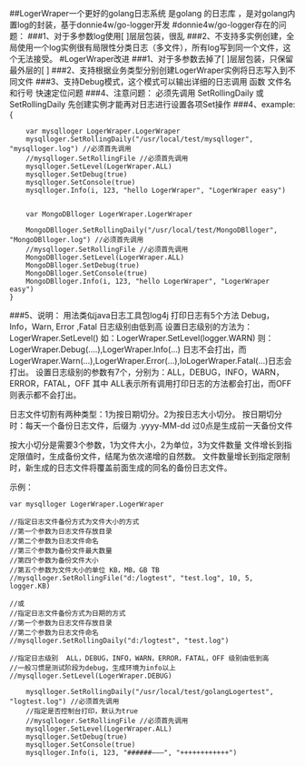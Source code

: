 ##LogerWraper一个更好的golang日志系统
       是golang 的日志库 ，是对golang内置log的封装，基于donnie4w/go-logger开发
#donnie4w/go-logger存在的问题：
###1、对于多参数log使用[ ]层层包装，很乱
###2、不支持多实例创建，全局使用一个log实例很有局限性分类日志（多文件），所有log写到同一个文件，这个无法接受。
#LogerWraper改进
###1、对于多参数去掉了[ ]层层包装，只保留最外层的[ ]
###2、支持根据业务类型分别创建LogerWraper实例将日志写入到不同文件
###3、支持Debug模式，这个模式可以输出详细的日志调用 函数 文件名 和行号 快速定位问题
###4、注意问题：
           必须先调用 SetRollingDaily 或 SetRollingDaily 先创建实例才能再对日志进行设置各项Set操作
###4、example:
{
		
        var mysqlloger LogerWraper.LogerWraper
		mysqlloger.SetRollingDaily("/usr/local/test/mysqlloger", "mysqlloger.log") //必须首先调用
		//mysqlloger.SetRollingFile //必须首先调用
		mysqlloger.SetLevel(LogerWraper.ALL)
		mysqlloger.SetDebug(true)
		mysqlloger.SetConsole(true)
		mysqlloger.Info(i, 123, "hello LogerWraper", "LogerWraper easy")


		var MongoDBlloger LogerWraper.LogerWraper

		MongoDBlloger.SetRollingDaily("/usr/local/test/MongoDBlloger", "MongoDBlloger.log") //必须首先调用
		//mysqlloger.SetRollingFile //必须首先调用
		MongoDBlloger.SetLevel(LogerWraper.ALL)
		MongoDBlloger.SetDebug(true)
		MongoDBlloger.SetConsole(true)
		MongoDBlloger.Info(i, 123, "hello LogerWraper", "LogerWraper easy")
	}
###5、说明：
       用法类似java日志工具包log4j
打印日志有5个方法 Debug，Info，Warn, Error ,Fatal  日志级别由低到高
设置日志级别的方法为：LogerWraper.SetLevel() 如：LogerWraper.SetLevel(logger.WARN)
则：LogerWraper.Debug(....),LogerWraper.Info(...) 日志不会打出，而 
 LogerWraper.Warn(...),LogerWraper.Error(...),loLogerWraper.Fatal(...)日志会打出。
设置日志级别的参数有7个，分别为：ALL，DEBUG，INFO，WARN，ERROR，FATAL，OFF
其中 ALL表示所有调用打印日志的方法都会打出，而OFF则表示都不会打出。


日志文件切割有两种类型：1为按日期切分。2为按日志大小切分。
按日期切分时：每天一个备份日志文件，后缀为 .yyyy-MM-dd 
过0点是生成前一天备份文件

按大小切分是需要3个参数，1为文件大小，2为单位，3为文件数量
文件增长到指定限值时，生成备份文件，结尾为依次递增的自然数。
文件数量增长到指定限制时，新生成的日志文件将覆盖前面生成的同名的备份日志文件。

示例：

	var mysqlloger LogerWraper.LogerWraper

	//指定日志文件备份方式为文件大小的方式
	//第一个参数为日志文件存放目录
	//第二个参数为日志文件命名
	//第三个参数为备份文件最大数量
	//第四个参数为备份文件大小
	//第五个参数为文件大小的单位 KB，MB，GB TB
	//mysqlloger.SetRollingFile("d:/logtest", "test.log", 10, 5, logger.KB)

    //或
	//指定日志文件备份方式为日期的方式
	//第一个参数为日志文件存放目录
	//第二个参数为日志文件命名
	//mysqlloger.SetRollingDaily("d:/logtest", "test.log")

	//指定日志级别  ALL，DEBUG，INFO，WARN，ERROR，FATAL，OFF 级别由低到高
	//一般习惯是测试阶段为debug，生成环境为info以上
	//mysqlloger.SetLevel(LogerWraper.DEBUG)

		mysqlloger.SetRollingDaily("/usr/local/test/golangLogertest", "logtest.log") //必须首先调用
        //指定是否控制台打印，默认为true
		//mysqlloger.SetRollingFile //必须首先调用
		mysqlloger.SetLevel(LogerWraper.ALL)
		mysqlloger.SetDebug(true)
		mysqlloger.SetConsole(true)
		mysqlloger.Info(i, 123, "######———", "++++++++++++")


